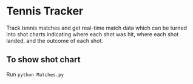 # Tennis Tracker

Track tennis matches and get real-time match data which can be turned into shot charts indicating where each shot was hit, where each shot landed, and the outcome of each shot.

## To show shot chart
Run
```python Matches.py```
